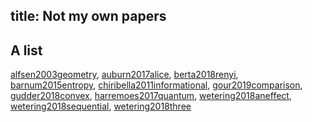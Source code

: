 title: Not my own papers
---
## A list

[alfsen2003geometry](alfsen2003geometry), [auburn2017alice](auburn2017alice), [berta2018renyi](berta2018renyi), [barnum2015entropy](barnum2015entropy), 
[chiribella2011informational](chiribella2011informational), [gour2019comparison](gour2019comparison), [gudder2018convex](gudder2018convex), [harremoes2017quantum](harremoes2017quantum), [wetering2018aneffect](wetering2018aneffect), [wetering2018sequential](wetering2018sequential), [wetering2018three](wetering2018three)